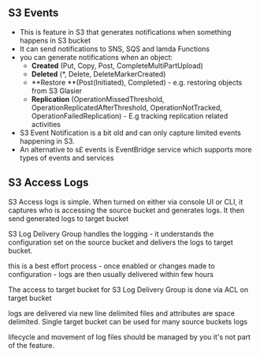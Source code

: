 ## S3 Events

- This is feature in S3 that generates notifications when something happens in S3 bucket
- It can send notifications to SNS, SQS and lamda Functions
- you can generate notifications when an object:
  - **Created** (Put, Copy, Post, CompleteMultiPartUpload)
  - **Deleted** (*, Delete, DeleteMarkerCreated)
  - **Restore **(Post(Initiated), Completed) - e.g. restoring objects from S3 Glasier
  - **Replication** (OperationMissedThreshold, OperationReplicatedAfterThreshold, OperationNotTracked, OperationFailedReplication) - E.g tracking replication related activities
- S3 Event Notification is a bit old and can only capture limited events happening in S3. 
- An alternative to s£ events is EventBridge service which supports more types of events and services

## S3 Access Logs

S3 Access logs is simple. When turned on either via console UI or CLI, it captures who is accessing the source bucket and generates logs. It then send generated logs to target bucket

S3 Log Delivery Group handles the logging - it understands the configuration set on the source bucket and delivers the logs to target bucket. 

this is a best effort process - once enabled or changes made to configuration - logs are then usually delivered within few hours

The access to target bucket for S3 Log Delivery Group is done via ACL on target bucket

logs are delivered via new line delimited files and attributes are space delimited. Single target bucket can be used for many source buckets logs

lifecycle and movement of log files should be managed by you it's not part of the feature. 